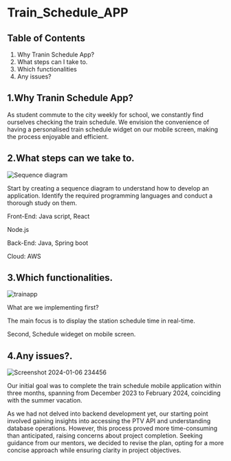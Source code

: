 # **Train_Schedule_APP**

## Table of Contents
1. Why Tranin Schedule App?
2. What steps can I take to.
3. Which functionalities
4. Any issues?


<h2>1.Why Tranin Schedule App? </h2>
As student commute to the city weekly for school, we constantly find ourselves checking the train schedule. We envision the convenience of having a personalised train schedule widget on our mobile screen, making the process enjoyable and efficient.


<h2>2.What steps can we take to.</h2>

![Sequence diagram](https://github.com/NAry-Byun/TrainScheduleAPP/assets/153330377/6dacacee-88a9-4f19-8c24-50dd2a9c7b0c)

Start by creating a sequence diagram to understand how to develop an application. Identify the required programming languages and conduct a thorough study on them.

Front-End: Java script, React

Node.js

Back-End: Java, Spring boot

Cloud: AWS


<h2>3.Which functionalities.</h2>

![trainapp](https://github.com/NAry-Byun/TrainScheduleAPP/assets/153330377/af5c1b40-1dfe-4761-8ee9-8433397d8daf)

What are we implementing first? 

The main focus is to display the station schedule time in real-time.

Second, Schedule wideget on mobile screen.


<h2>4.Any issues?.</h2>


![Screenshot 2024-01-06 234456](https://github.com/NAry-Byun/TrainScheduleAPP/assets/153330377/b0d7732d-5096-4ba0-a5cf-fcd2f5dde37b)



Our initial goal was to complete the train schedule mobile application within three months, spanning from December 2023 to February 2024, coinciding with the summer vacation.

As we had not delved into backend development yet, our starting point involved gaining insights into accessing the PTV API and understanding database operations. However, this process proved more time-consuming than anticipated, raising concerns about project completion. Seeking guidance from our mentors, we decided to revise the plan, opting for a more concise approach while ensuring clarity in project objectives.


